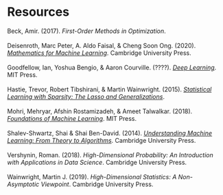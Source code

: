 # Resources

Beck, Amir. (2017). _First-Order Methods in Optimization_.<br><br>
Deisenroth, Marc Peter, A. Aldo Faisal, & Cheng Soon Ong. (2020). [_Mathematics for Machine Learning_](https://deisenroth.cc/publication/deisenroth-2020/). Cambridge University Press.<br><br>
Goodfellow, Ian, Yoshua Bengio, & Aaron Courville. (????). [_Deep Learning_](https://www.deeplearningbook.org). MIT Press.<br><br>
Hastie, Trevor, Robert Tibshirani, & Martin Wainwright. (2015). [_Statistical Learning with Sparsity: The Lasso and Generalizations_](https://web.stanford.edu/~hastie/StatLearnSparsity/).<br><br>
Mohri, Mehryar, Afshin Rostamizadeh, & Ameet Talwalkar. (2018). [_Foundations of Machine Learning_](https://cs.nyu.edu/~mohri/mlbook/). MIT Press.<br><br>
Shalev-Shwartz, Shai & Shai Ben-David. (2014). [_Understanding Machine Learning: From Theory to Algorithms_](https://www.cs.huji.ac.il/~shais/UnderstandingMachineLearning/). Cambridge University Press.<br><br>
Vershynin, Roman. (2018). _High-Dimensional Probability: An Introduction with Applications in Data Science_. Cambridge University Press.<br><br>
Wainwright, Martin J. (2019). _High-Dimensional Statistics: A Non-Asymptotic Viewpoint_. Cambridge University Press.<br><br>
